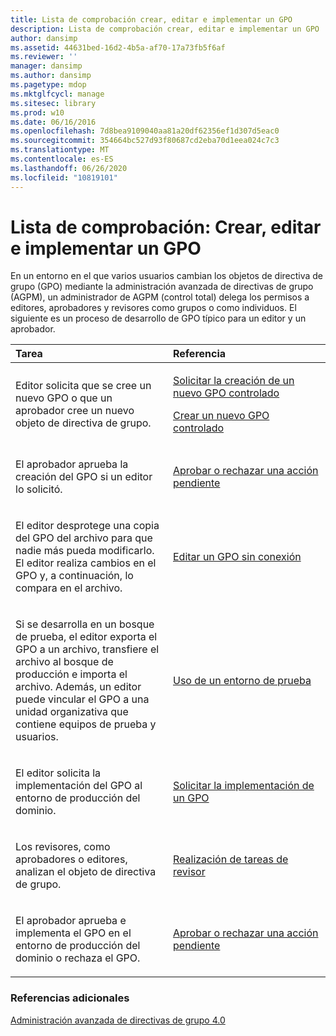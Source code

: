 ```yaml
---
title: Lista de comprobación crear, editar e implementar un GPO
description: Lista de comprobación crear, editar e implementar un GPO
author: dansimp
ms.assetid: 44631bed-16d2-4b5a-af70-17a73fb5f6af
ms.reviewer: ''
manager: dansimp
ms.author: dansimp
ms.pagetype: mdop
ms.mktglfcycl: manage
ms.sitesec: library
ms.prod: w10
ms.date: 06/16/2016
ms.openlocfilehash: 7d8bea9109040aa81a20df62356ef1d307d5eac0
ms.sourcegitcommit: 354664bc527d93f80687cd2eba70d1eea024c7c3
ms.translationtype: MT
ms.contentlocale: es-ES
ms.lasthandoff: 06/26/2020
ms.locfileid: "10819101"
---
```

# Lista de comprobación: Crear, editar e implementar un GPO


En un entorno en el que varios usuarios cambian los objetos de directiva de grupo (GPO) mediante la administración avanzada de directivas de grupo (AGPM), un administrador de AGPM (control total) delega los permisos a editores, aprobadores y revisores como grupos o como individuos. El siguiente es un proceso de desarrollo de GPO típico para un editor y un aprobador.

<table>
<colgroup>
<col width="50%" />
<col width="50%" />
</colgroup>
<thead>
<tr class="header">
<th align="left">Tarea</th>
<th align="left">Referencia</th>
</tr>
</thead>
<tbody>
<tr class="odd">
<td align="left"><p>Editor solicita que se cree un nuevo GPO o que un aprobador cree un nuevo objeto de directiva de grupo.</p></td>
<td align="left"><p><a href="request-the-creation-of-a-new-controlled-gpo-agpm40.md" data-raw-source="[Request the Creation of a New Controlled GPO](request-the-creation-of-a-new-controlled-gpo-agpm40.md)">Solicitar la creación de un nuevo GPO controlado</a></p>
<p><a href="create-a-new-controlled-gpo-agpm40.md" data-raw-source="[Create a New Controlled GPO](create-a-new-controlled-gpo-agpm40.md)">Crear un nuevo GPO controlado</a></p></td>
</tr>
<tr class="even">
<td align="left"><p>El aprobador aprueba la creación del GPO si un editor lo solicitó.</p></td>
<td align="left"><p><a href="approve-or-reject-a-pending-action-agpm40.md" data-raw-source="[Approve or Reject a Pending Action](approve-or-reject-a-pending-action-agpm40.md)">Aprobar o rechazar una acción pendiente</a></p></td>
</tr>
<tr class="odd">
<td align="left"><p>El editor desprotege una copia del GPO del archivo para que nadie más pueda modificarlo. El editor realiza cambios en el GPO y, a continuación, lo compara en el archivo.</p></td>
<td align="left"><p><a href="edit-a-gpo-offline-agpm40.md" data-raw-source="[Edit a GPO Offline](edit-a-gpo-offline-agpm40.md)">Editar un GPO sin conexión</a></p></td>
</tr>
<tr class="even">
<td align="left"><p>Si se desarrolla en un bosque de prueba, el editor exporta el GPO a un archivo, transfiere el archivo al bosque de producción e importa el archivo. Además, un editor puede vincular el GPO a una unidad organizativa que contiene equipos de prueba y usuarios.</p></td>
<td align="left"><p><a href="using-a-test-environment.md" data-raw-source="[Using a Test Environment](using-a-test-environment.md)">Uso de un entorno de prueba</a></p></td>
</tr>
<tr class="odd">
<td align="left"><p>El editor solicita la implementación del GPO al entorno de producción del dominio.</p></td>
<td align="left"><p><a href="request-deployment-of-a-gpo-agpm40.md" data-raw-source="[Request Deployment of a GPO](request-deployment-of-a-gpo-agpm40.md)">Solicitar la implementación de un GPO</a></p></td>
</tr>
<tr class="even">
<td align="left"><p>Los revisores, como aprobadores o editores, analizan el objeto de directiva de grupo.</p></td>
<td align="left"><p><a href="performing-reviewer-tasks-agpm40.md" data-raw-source="[Performing Reviewer Tasks](performing-reviewer-tasks-agpm40.md)">Realización de tareas de revisor</a></p></td>
</tr>
<tr class="odd">
<td align="left"><p>El aprobador aprueba e implementa el GPO en el entorno de producción del dominio o rechaza el GPO.</p></td>
<td align="left"><p><a href="approve-or-reject-a-pending-action-agpm40.md" data-raw-source="[Approve or Reject a Pending Action](approve-or-reject-a-pending-action-agpm40.md)">Aprobar o rechazar una acción pendiente</a></p></td>
</tr>
</tbody>
</table>

 

### Referencias adicionales

[Administración avanzada de directivas de grupo 4.0](advanced-group-policy-management-40.md)

 

 






